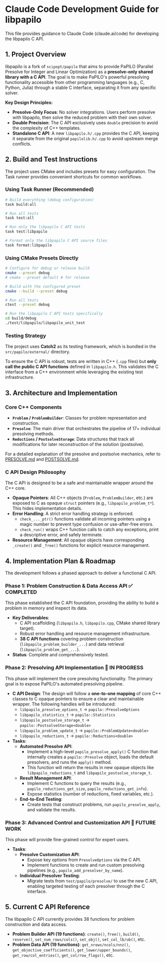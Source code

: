 # Claude Code Development Guide for libpapilo

This file provides guidance to Claude Code (claude.ai/code) for developing the libpapilo C API.

## 1. Project Overview

libpapilo is a fork of `scipopt/papilo` that aims to provide PaPILO (Parallel Presolve for Integer and Linear Optimization) as a **presolve-only shared library with a C API**. The goal is to make PaPILO's powerful presolving functionality accessible from other programming languages (e.g., C, Python, Julia) through a stable C interface, separating it from any specific solver.

**Key Design Principles:**
- **Presolve-Only Focus**: No solver integrations. Users perform presolve with libpapilo, then solve the reduced problem with their own solver.
- **Double Precision**: The C API exclusively uses `double` precision to avoid the complexity of C++ templates.
- **Standalone C API**: A new `libpapilo.h/.cpp` provides the C API, keeping it separate from the original `papilolib.h/.cpp` to avoid upstream merge conflicts.

## 2. Build and Test Instructions

The project uses CMake and includes presets for easy configuration. The Task runner provides convenient shortcuts for common workflows.

### Using Task Runner (Recommended)

```bash
# Build everything (debug configuration)
task build:all

# Run all tests
task test:all

# Run only the libpapilo C API tests
task test:libpapilo

# Format only the libpapilo C API source files
task format:libpapilo
```

### Using CMake Presets Directly

```bash
# Configure for debug or release build
cmake --preset debug
# cmake --preset default # for release

# Build with the configured preset
cmake --build --preset debug

# Run all tests
ctest --preset debug

# Run the libpapilo C API tests specifically
cd build/debug
./test/libpapilo/libpapilo_unit_test
```

### Testing Strategy
The project uses **Catch2** as its testing framework, which is bundled in the `src/papilo/external/` directory.

To ensure the C API is robust, tests are written in C++ (`.cpp` files) but **only call the public C API functions** defined in `libpapilo.h`. This validates the C interface from a C++ environment while leveraging the existing test infrastructure.

## 3. Architecture and Implementation

### Core C++ Components
- **`Problem` / `ProblemBuilder`**: Classes for problem representation and construction.
- **`Presolve`**: The main driver that orchestrates the pipeline of 17+ individual presolving methods.
- **`Reductions` / `PostsolveStorage`**: Data structures that track all modifications for later reconstruction of the solution (postsolve).

For a detailed explanation of the presolve and postsolve mechanics, refer to [PRESOLVE.md](./PRESOLVE.md) and [POSTSOLVE.md](./POSTSOLVE.md).

### C API Design Philosophy
The C API is designed to be a safe and maintainable wrapper around the C++ core.
- **Opaque Pointers**: All C++ objects (`Problem`, `ProblemBuilder`, etc.) are exposed to C as opaque `struct` pointers (e.g., `libpapilo_problem_t*`). This hides implementation details.
- **Error Handling**: A strict error handling strategy is enforced.
  - `check_..._ptr()` functions validate all incoming pointers using a magic number to prevent type confusion or use-after-free errors.
  - `check_run()` wraps C++ function calls to catch any exceptions, print a descriptive error, and safely terminate.
- **Resource Management**: All opaque objects have corresponding `_create()` and `_free()` functions for explicit resource management.

## 4. Implementation Plan & Roadmap

The development follows a phased approach to deliver a functional C API.

### Phase 1: Problem Construction & Data Access API ✅ **COMPLETED**

This phase established the C API foundation, providing the ability to build a problem in memory and inspect its data.

- **Key Deliverables**:
    - C API scaffolding (`libpapilo.h`, `libpapilo.cpp`, CMake shared library target).
    - Robust error handling and resource management infrastructure.
    - **38 C API functions** covering problem construction (`libpapilo_problem_builder_...`) and data retrieval (`libpapilo_problem_get_...`).
- **Status**: Complete and comprehensively tested.

### Phase 2: Presolving API Implementation 🚧 **IN PROGRESS**

This phase will implement the core presolving functionality. The primary goal is to expose PaPILO's automated presolving pipeline.

- **C API Design**: The design will follow a **one-to-one mapping** of core C++ classes to C opaque pointers to ensure a clear and maintainable wrapper. The following handles will be introduced:
    - `libpapilo_presolve_options_t` -> `papilo::PresolveOptions`
    - `libpapilo_statistics_t` -> `papilo::Statistics`
    - `libpapilo_postsolve_storage_t` -> `papilo::PostsolveStorage<double>`
    - `libpapilo_problem_update_t` -> `papilo::ProblemUpdate<double>`
    - `libpapilo_reductions_t` -> `papilo::Reductions<double>`
- **Tasks**:
    - **Automated Presolve API**:
        - Implement a high-level `papilo_presolve_apply()` C function that internally creates a `papilo::Presolve` object, loads the default presolvers, and runs the `apply()` method.
        - This function will return the results in new opaque objects like `libpapilo_reductions_t` and `libpapilo_postsolve_storage_t`.
    - **Result Management API**:
        - Implement C functions to query the results (e.g., `papilo_reductions_get_size`, `papilo_reductions_get_info`).
        - Expose statistics (number of reductions, fixed variables, etc.).
    - **End-to-End Testing**:
        - Create tests that construct problems, run `papilo_presolve_apply`, and validate the results.

### Phase 3: Advanced Control and Customization API 🚧 **FUTURE WORK**

This phase will provide fine-grained control for expert users.

- **Tasks**:
    - **Presolve Customization API**:
        - Expose key options from `PresolveOptions` via the C API.
        - Implement functions to create and run custom presolving pipelines (e.g., `papilo_add_presolver_by_name`).
    - **Individual Presolver Testing**:
        - Migrate tests from `test/papilo/presolve/` to use the new C API, enabling targeted testing of each presolver through the C interface.

## 5. Current C API Reference

The libpapilo C API currently provides 38 functions for problem construction and data access.

- **Problem Builder API (19 functions)**: `create()`, `free()`, `build()`, `reserve()`, `set_num_rows/cols()`, `set_obj()`, `set_col_lb/ub()`, etc.
- **Problem Data API (19 functions)**: `get_nrows/ncols/nnz()`, `get_objective_coefficients()`, `get_lower/upper_bounds()`, `get_row/col_entries()`, `get_col/row_flags()`, etc.